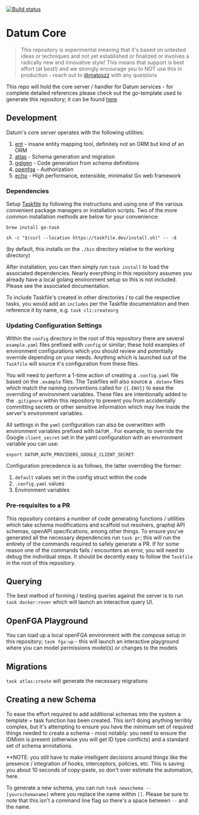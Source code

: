 [![Build status](https://badge.buildkite.com/a3a38b934ca2bb7fc771e19bc5a986a1452fa2962e4e1c63bf.svg?branch=main)](https://buildkite.com/datum/datum)

# Datum Core

> This repository is experimental meaning that it's based on untested ideas or techniques and not yet established or finalized or involves a radically new and innovative style!
> This means that support is best effort (at best!) and we strongly encourage you to NOT use this in production - reach out to [@matoszz](https://github.com/matoszz) with any questions

This repo will hold the core server / handler for Datum services - for complete detailed references please check out the go-template used to generate this repository; it can be found [here](https://github.com/datumforge/go-template)

## Development

Datum's core server operates with the following utilities:

1. [ent](https://entgo.io/) - insane entity mapping tool, definitely not an ORM but kind of an ORM
1. [atlas](https://atlasgo.io/) - Schema generation and migration
1. [gqlgen](https://gqlgen.com/) - Code generation from schema definitions
1. [openfga](https://openfga.dev/) - Authorization
1. [echo](https://echo.labstack.com/) - High performance, extensible, minimalist Go web framework

### Dependencies

Setup [Taskfile](https://taskfile.dev/installation/) by following the instructions and using one of the various convenient package managers or installation scripts. Two of the more common installation methods are below for your convenience:

```
brew install go-task
```

```
sh -c "$(curl --location https://taskfile.dev/install.sh)" -- -d
```
(by default, this installs on the ``./bin`` directory relative to the working directory)

After installation, you can then simply run `task install` to load the associated dependencies. Nearly everything in this repository assumes you already have a local golang environment setup so this is not included. Please see the associated documentation.

To include Taskfile's created in other directories / to call the respective tasks, you would add an `includes` per the Taskfile documentation and then reference it by name, e.g. `task cli:createorg`

### Updating Configuration Settings

Within the `config` directory in the root of this repository there are several `example.yaml` files prefixed with `config` or similar; these hold examples of environment configurations which you should review and potentially override depending on your needs. Anything which is launched out of the `Taskfile` will source it's configuration from these files.

You will need to perform a 1-time action of creating a `.config.yaml` file based on the `.example` files. 
The Taskfiles will also source a `.dotenv` files which match the naming conventions called for `{{.ENV}}` to ease the overriding of environment variables. These files are intentionally added to the `.gitignore` within this repository to prevent you from accidentally committing secrets or other sensitive information which may live inside the server's environment variables.

All settings in the `yaml` configuration can also be overwritten with environment variables prefixed with `DATUM_`. For example, to override the Google `client_secret` set in the yaml configuration with an environment variable you can use: 

```
export DATUM_AUTH_PROVIDERS_GOOGLE_CLIENT_SECRET
```

Configuration precedence is as follows, the latter overriding the former:
1. `default` values set in the config struct within the code
2. `.config.yaml` values
3. Environment variables

### Pre-requisites to a PR

This repository contains a number of code generating functions / utilities which take schema modifications and scaffold out resolvers, graphql API schemas, openAPI specifications, among other things. To ensure you've generated all the necessary dependencies run `task pr`; this will run the entirety of the commands required to safely generate a PR. If for some reason one of the commands fails / encounters an error, you will need to debug the individual steps. It should be decently easy to follow the `Taskfile` in the root of this repository.

## Querying

The best method of forming / testing queries against the server is to run `task docker:rover` which will launch an interactive query UI.

## OpenFGA Playground

You can load up a local openFGA environment with the compose setup in this repository; `task fga:up` - this will launch an interactive playground where you can model permissions model(s) or changes to the models

## Migrations

`task atlas:create` will generate the necessary migrations

## Creating a new Schema

To ease the effort required to add additional schemas into the system a template + task function has been created. This isn't doing anything terribly complex, but it's attempting to ensure you have the _minimum_ set of required things needed to create a schema - most notably: you need to ensure the IDMixin is present (otherwise you will get ID type conflicts) and a standard set of schema annotations.

**NOTE: you still have to make intelligent decisions around things like the presence / integration of hooks, interceptors, policies, etc. This is saving you about 10 seconds of copy-paste, so don't over estimate the automation, here.

To generate a new schema, you can run `task newschema -- [yourschemaname]` where you replace the name within `[]`. Please be sure to note that this isn't a command line flag so there's a space between `--` and the name.